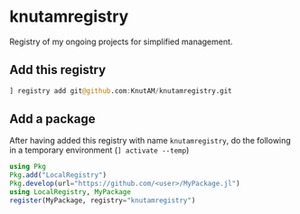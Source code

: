 # knutamregistry

Registry of my ongoing projects for simplified management.

## Add this registry
```julia
] registry add git@github.com:KnutAM/knutamregistry.git
```

## Add a package
After having added this registry with name `knutamregistry`, 
do the following in a temporary environment (`] activate --temp`)
```julia
using Pkg
Pkg.add("LocalRegistry")
Pkg.develop(url="https://github.com/<user>/MyPackage.jl")
using LocalRegistry, MyPackage
register(MyPackage, registry="knutamregistry")
```
